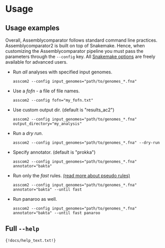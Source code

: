 # Usage

## Usage examples

Overall, Assemblycomparator follows standard command line practices.
Assemblycomparator2 is built on top of Snakemake. Hence, when customizing the Assemblycomparator pipeline you must pass the parameters through the `--config` key. All [Snakemake options](https://snakemake.readthedocs.io/en/stable/executing/cli.html) are freely available for advanced users.


  - Run *all* analyses with specified input genomes.
    
    ```
    asscom2 --config input_genomes="path/to/genomes_*.fna"
    ```

  - Use a *fofn* - a file of file names. 
    
    ```
    asscom2 --config fofn="my_fofn.txt"
    ```

  - Use custom output dir. (default is "results_ac2")
    
    ```
    asscom2 --config input_genomes="path/to/genomes_*.fna" output_directory="my_analysis"
    ```


  - Run a *dry run*.
    
    ```
    asscom2 --config input_genomes="path/to/genomes_*.fna" --dry-run
    ```

  - Specify annotator. (default is "prokka")
    
    ```
    asscom2 --config input_genomes="path/to/genomes_*.fna" annotator="bakta"
    ```

  - Run only the *fast* rules. [(read more about pseudo rules)](https://assemblycomparator2.readthedocs.io/en/latest/30%20what%20analyses%20does%20it%20do/#pseudo-rules)
    
    ```
    asscom2 --config input_genomes="path/to/genomes_*.fna" annotator="bakta" --until fast
    ```

  - Run panaroo as well.
    
    ```
    asscom2 --config input_genomes="path/to/genomes_*.fna" annotator="bakta" --until fast panaroo
    ```




## Full `--help`

```txt
{!docs/help_text.txt!}
```
